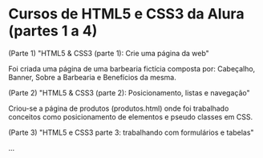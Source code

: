 # Cursos de HTML5 e CSS3 da Alura (partes 1 a 4)

(Parte 1) "HTML5 & CSS3 (parte 1): Crie uma página da web"

Foi criada uma página de uma barbearia fictícia composta por: Cabeçalho, Banner, Sobre a Barbearia e Benefícios da mesma.

(Parte 2) "HTML5 & CSS3 (parte 2): Posicionamento, listas e navegação"

Criou-se a página de produtos (produtos.html) onde foi trabalhado conceitos como posicionamento de elementos e pseudo classes em CSS.

(Parte 3) "HTML5 e CSS3 parte 3: trabalhando com formulários e tabelas"

...
